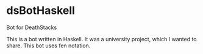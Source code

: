 # dsBotHaskell
Bot for DeathStacks

This is a bot written in Haskell.
It was a university project, which I wanted to share.
This bot uses fen notation.
